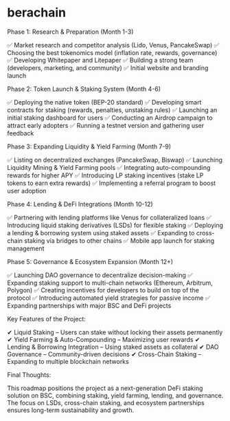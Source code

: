 # berachain
Phase 1: Research & Preparation (Month 1-3)

✅ Market research and competitor analysis (Lido, Venus, PancakeSwap)
✅ Choosing the best tokenomics model (inflation rate, rewards, governance)
✅ Developing Whitepaper and Litepaper
✅ Building a strong team (developers, marketing, and community)
✅ Initial website and branding launch

Phase 2: Token Launch & Staking System (Month 4-6)

✅ Deploying the native token (BEP-20 standard)
✅ Developing smart contracts for staking (rewards, penalties, unstaking rules)
✅ Launching an initial staking dashboard for users
✅ Conducting an Airdrop campaign to attract early adopters
✅ Running a testnet version and gathering user feedback

Phase 3: Expanding Liquidity & Yield Farming (Month 7-9)

✅ Listing on decentralized exchanges (PancakeSwap, Biswap)
✅ Launching Liquidity Mining & Yield Farming pools
✅ Integrating auto-compounding rewards for higher APY
✅ Introducing LP staking incentives (stake LP tokens to earn extra rewards)
✅ Implementing a referral program to boost user adoption

Phase 4: Lending & DeFi Integrations (Month 10-12)

✅ Partnering with lending platforms like Venus for collateralized loans
✅ Introducing liquid staking derivatives (LSDs) for flexible staking
✅ Deploying a lending & borrowing system using staked assets
✅ Expanding to cross-chain staking via bridges to other chains
✅ Mobile app launch for staking management

Phase 5: Governance & Ecosystem Expansion (Month 12+)

✅ Launching DAO governance to decentralize decision-making
✅ Expanding staking support to multi-chain networks (Ethereum, Arbitrum, Polygon)
✅ Creating incentives for developers to build on top of the protocol
✅ Introducing automated yield strategies for passive income
✅ Expanding partnerships with major BSC and DeFi projects

Key Features of the Project:

✔ Liquid Staking – Users can stake without locking their assets permanently
✔ Yield Farming & Auto-Compounding – Maximizing user rewards
✔ Lending & Borrowing Integration – Using staked assets as collateral
✔ DAO Governance – Community-driven decisions
✔ Cross-Chain Staking – Expanding to multiple blockchain networks

Final Thoughts:

This roadmap positions the project as a next-generation DeFi staking solution on BSC, combining staking, yield farming, lending, and governance. The focus on LSDs, cross-chain staking, and ecosystem partnerships ensures long-term sustainability and growth.
